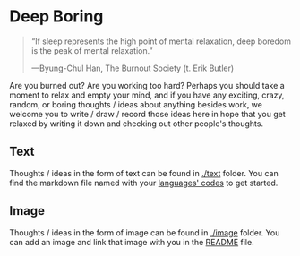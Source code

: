 # Deep Boring

> “If sleep represents the high point of mental relaxation, deep boredom is the peak of mental relaxation.”
> 
> —Byung-Chul Han, The Burnout Society (t. Erik Butler)

Are you burned out? Are you working too hard? Perhaps you should take a moment to relax and empty your mind, and if you have any exciting, crazy, random, or boring thoughts / ideas about anything besides work, we welcome you to write / draw / record those ideas here in hope that you get relaxed by writing it down and checking out other people's thoughts.

## Text

Thoughts / ideas in the form of text can be found in [./text](./text) folder. You can find the markdown file named with your [languages' codes](https://www.loc.gov/standards/iso639-2/php/code_list.php) to get started.

## Image

Thoughts / ideas in the form of image can be found in [./image](./image) folder. You can add an image and link that image with you in the [README](./image/README.md) file.
